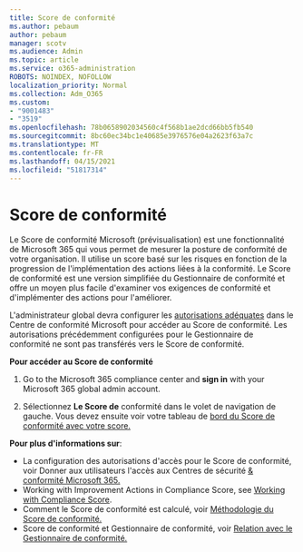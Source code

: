 ```yaml
---
title: Score de conformité
ms.author: pebaum
author: pebaum
manager: scotv
ms.audience: Admin
ms.topic: article
ms.service: o365-administration
ROBOTS: NOINDEX, NOFOLLOW
localization_priority: Normal
ms.collection: Adm_O365
ms.custom:
- "9001483"
- "3519"
ms.openlocfilehash: 78b0658902034560c4f568b1ae2dcd66bb5fb540
ms.sourcegitcommit: 8bc60ec34bc1e40685e3976576e04a2623f63a7c
ms.translationtype: MT
ms.contentlocale: fr-FR
ms.lasthandoff: 04/15/2021
ms.locfileid: "51817314"
---
```

# <a name="compliance-score"></a>Score de conformité

Le Score de conformité Microsoft (prévisualisation) est une fonctionnalité de Microsoft 365 qui vous permet de mesurer la posture de conformité de votre organisation. Il utilise un score basé sur les risques en fonction de la progression de l'implémentation des actions liées à la conformité.   Le Score de conformité [](https://docs.microsoft.com/microsoft-365/compliance/compliance-manager-overview) est une version simplifiée du Gestionnaire de conformité et offre un moyen plus facile d'examiner vos exigences de conformité et d'implémenter des actions pour l'améliorer. 

L'administrateur global devra configurer les [autorisations adéquates](https://docs.microsoft.com/microsoft-365/security/office-365-security/permissions-in-the-security-and-compliance-center) dans le Centre de conformité Microsoft pour accéder au Score de conformité.  Les autorisations précédemment configurées pour le Gestionnaire de conformité ne sont pas transférés vers le Score de conformité.

**Pour accéder au Score de conformité**

1. Go to the Microsoft 365 compliance center and **sign in** with your Microsoft 365 global admin account.

2. Sélectionnez **Le Score de** conformité dans le volet de navigation de gauche. Vous devez ensuite voir votre tableau de [bord du Score de conformité avec votre score.](https://docs.microsoft.com/microsoft-365/compliance/compliance-score-setup#understand-the-compliance-score-dashboard)
 

**Pour plus d'informations sur**:

- La configuration des autorisations d'accès pour le Score de conformité, voir Donner aux utilisateurs l'accès aux Centres de sécurité [& conformité Microsoft 365.](https://docs.microsoft.com/microsoft-365/security/office-365-security/grant-access-to-the-security-and-compliance-center)
- Working with Improvement Actions in Compliance Score, see  [Working with Compliance Score](https://docs.microsoft.com/microsoft-365/compliance/working-with-compliance-score).
- Comment le Score de conformité est calculé, voir [Méthodologie du Score de conformité.](https://docs.microsoft.com/microsoft-365/compliance/compliance-score-methodology)
- Score de conformité et Gestionnaire de conformité, voir [Relation avec le Gestionnaire de conformité.](https://docs.microsoft.com/microsoft-365/compliance/compliance-score#relationship-to-compliance-manager)

